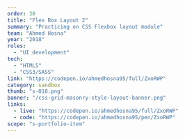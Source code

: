 ```yaml
---
order: 30
title: "Flex Box Layout 2"
summary: "Practicing on CSS Flexbox layout module"
team: "Ahmed Hosna"
year: "2018"
roles:
  - "UI development"
tech:
  - "HTML5"
  - "CSS3/SASS"
link: "https://codepen.io/ahmedhosna95/full/ZxoRWP"
category: sandbox
thumb: "s-018.png"
banner: "/css-grid-masonry-style-layout-banner.png"
links:
  - live: "https://codepen.io/ahmedhosna95/full/ZxoRWP"
  - code: "https://codepen.io/ahmedhosna95/pen/ZxoRWP"
scope: "s-portfolio-item"
---
```


